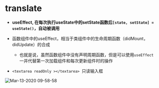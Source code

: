 # translate

- **useEffect, 在每次执行useState中的setState函数后`[state, setState] = useState()`，自动被调用**
- 函数组件中的useEffect，相当于类组件中的生命周期函数（didMount，didUpdate）的合成
  - 也就是说，虽然函数组件中没有声明周期函数，但是可以使用`useEffect`一并代替第一次加载组件和每次更新组件时的操作

- `<textarea readOnly ></textarea> `只读输入框

![Mar-13-2020 09-58-58](https://user-images.githubusercontent.com/26485327/76582485-539f0000-6511-11ea-8aa8-e1ef70148eda.gif)
